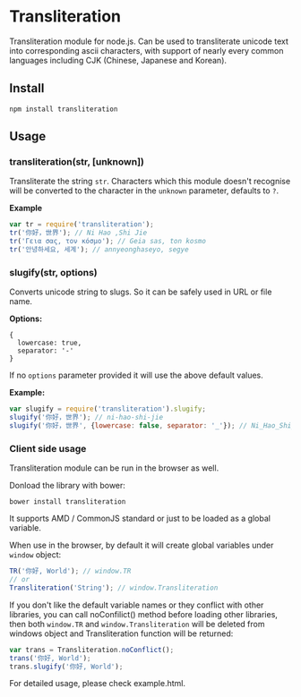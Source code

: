 # Transliteration

Transliteration module for node.js. Can be used to transliterate unicode text into corresponding ascii characters, with support of nearly every common languages including CJK (Chinese, Japanese and Korean).

## Install

```
npm install transliteration
```

## Usage

### transliteration(str, [unknown])

Transliterate the string `str`. Characters which this module doesn't recognise will be converted to the character in the `unknown` parameter, defaults to `?`.

__Example__
```javascript
var tr = require('transliteration');
tr('你好，世界'); // Ni Hao ,Shi Jie
tr('Γεια σας, τον κόσμο'); // Geia sas, ton kosmo
tr('안녕하세요, 세계'); // annyeonghaseyo, segye
```

### slugify(str, options)

Converts unicode string to slugs. So it can be safely used in URL or file name.

__Options:__
```
{
  lowercase: true,
  separator: '-'
}
```
If no `options` parameter provided it will use the above default values.

__Example:__
```javascript
var slugify = require('transliteration').slugify;
slugify('你好，世界'); // ni-hao-shi-jie
slugify('你好，世界', {lowercase: false, separator: '_'}); // Ni_Hao_Shi_Jie
```

### Client side usage
Transliteration module can be run in the browser as well.

Donload the library with bower:
```
bower install transliteration
```
It supports AMD / CommonJS standard or just to be loaded as a global variable.

When use in the browser, by default it will create global variables under `window` object:
```javascript
TR('你好, World'); // window.TR
// or
Transliteration('String'); // window.Transliteration
```
If you don't like the default variable names or they conflict with other libraries, you can call noConfilict() method before loading other libraries, then both `window.TR` and `window.Transliteration` will be deleted from windows object and Transliteration function will be returned:
```javascript
var trans = Transliteration.noConflict();
trans('你好, World');
trans.slugify('你好, World');
```

For detailed usage, please check example.html.
